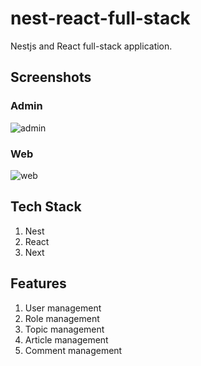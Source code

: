 # nest-react-full-stack

Nestjs and React full-stack application.

## Screenshots

### Admin

![admin](./screenshots/admin.jpg)

### Web

![web](./screenshots/web.jpg)

## Tech Stack

1. Nest
2. React
3. Next

## Features

1. User management
2. Role management
3. Topic management
4. Article management
5. Comment management
